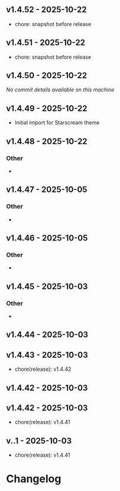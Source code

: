 ## v1.4.52 - 2025-10-22

- chore: snapshot before release

## v1.4.51 - 2025-10-22

- chore: snapshot before release

## v1.4.50 - 2025-10-22

_No commit details available on this machine_

## v1.4.49 - 2025-10-22

- Initial import for Starscream theme

## v1.4.48 - 2025-10-22

### Other
- 


## v1.4.47 - 2025-10-05

### Other
- 


## v1.4.46 - 2025-10-05

### Other
- 


## v1.4.45 - 2025-10-03

### Other
- 


## v1.4.44 - 2025-10-03


## v1.4.43 - 2025-10-03
- chore(release): v1.4.42

## v1.4.42 - 2025-10-03


## v1.4.42 - 2025-10-03
- chore(release): v1.4.41

## v..1 - 2025-10-03
- chore(release): v1.4.41

# Changelog

<!-- generated by git-cliff -->
